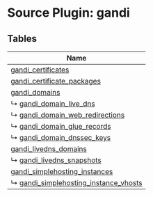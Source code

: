 # Source Plugin: gandi
## Tables
| Name          |
| ------------- |
| [gandi_certificates](gandi_certificates.md) |
| [gandi_certificate_packages](gandi_certificate_packages.md) |
| [gandi_domains](gandi_domains.md) |
| ↳ [gandi_domain_live_dns](gandi_domain_live_dns.md) |
| ↳ [gandi_domain_web_redirections](gandi_domain_web_redirections.md) |
| ↳ [gandi_domain_glue_records](gandi_domain_glue_records.md) |
| ↳ [gandi_domain_dnssec_keys](gandi_domain_dnssec_keys.md) |
| [gandi_livedns_domains](gandi_livedns_domains.md) |
| ↳ [gandi_livedns_snapshots](gandi_livedns_snapshots.md) |
| [gandi_simplehosting_instances](gandi_simplehosting_instances.md) |
| ↳ [gandi_simplehosting_instance_vhosts](gandi_simplehosting_instance_vhosts.md) |